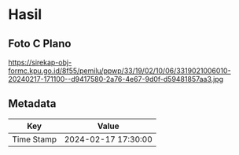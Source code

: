 # Hasil

## Foto C Plano

https://sirekap-obj-formc.kpu.go.id/8f55/pemilu/ppwp/33/19/02/10/06/3319021006010-20240217-171100--d9417580-2a76-4e67-9d0f-d59481857aa3.jpg


## Metadata

| Key        | Value               |
| ---------- | ------------------- |
| Time Stamp | 2024-02-17 17:30:00 |



